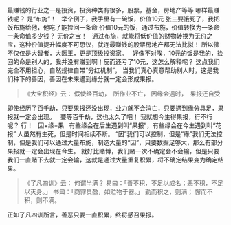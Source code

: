 最赚钱的行业之一是投资，投资种类有很多，股票，基金，房地产等等
哪样最赚钱呢？
是“布施”！
&nbsp;
举个例子，我手里有一碗饭，价值10元
张三要饿死了，我把饭布施给他，他吃了能捡回一条命
价值10元的饭，通过布施，价值转换为一条命
一条命值多少钱？
无价之宝！
&nbsp;
通过布施，就能将低价值的财物转换为无价之宝，这种价值提升幅度不可思议，就连最赚钱的股票房地产都无法比拟！
所以佛不仅仅是大智者，大医王，更是顶级投资家。
&nbsp;
好像不对唉，10元的饭是我的，捡回的命是别人的，我并没有赚到啊！反而还亏了10元，这怎么解释呢？
这点我们完全不用担心，自然规律自带“分红机制”，
当我们真心真意帮助别人时，这是我们种下的善因，善因在未来遇到缘分就一定会形成果报。

> 《大宝积经》云： 
> 假使经百劫，　所作业不亡，
> 因缘会遇时，　果报还自受

即使经历了百千劫，只要果报还没出现，业力就不会消亡，只要遇到缘分具足，果报就一定会出现。
&nbsp;
要等百千劫，这也太久了吧！
我就想今生得果报，行不行呢？
行！
&nbsp;
因+缘=果
&nbsp;
有些缘会在后生遇到叫“果报”，有些缘会在今生遇到叫“花报”
人虽然有生死，但是时间相续不断。
“因”我们可以控制，但是“缘”我们无法控制，但是我们可以通过大量布施，制造大量的“因”，只要数据足够大，那么有部分果报就一定会出现在今生。
就好比赌博，我们赌一次不确定会不会输，但是只要我们一直赌下去就一定会输，这就是通过大量重复积累，将不确定结果变为确定结果。

> 《了凡四训》云：
> 何谓半满？
> 易曰：「善不积，不足以成名；恶不积，不足以灭身。」
> 书曰：「商罪贯盈，如贮物于器。」
> 勤而积之，则满；
> 懈而不积，则不满。

正如了凡四训所言，善恶只要一直积累，终将感召果报。